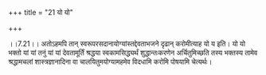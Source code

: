 +++
title = "21 यो यो"

+++
  
  
।।7.21।। अतोऽहमपि तान् स्वरूपरसदानायोग्यांस्तद्देवताभजने दृढान्
करोमीत्याह यो य इति। यो यो भक्तो यां यां तनुं यां यां देवतामूर्तिं
श्रद्धया स्वकामसिद्ध्यर्थं शुद्धान्तःकरणेन अर्चितुमिच्छति तस्य भक्तस्य
तामेव श्रद्धामचलां शास्त्रज्ञानादिना वा चालयितुमयोग्यामहमेव विदधामि
करोमि पोषयामि चेत्यर्थः।  
  
